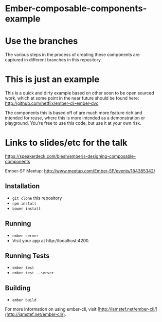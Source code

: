 Ember-composable-components-example
======================

# Use the branches

The various steps in the process of creating these components are captured in different branches in this repository.

# This is just an example

This is a quick and dirty example based on other soon to be open sourced work, which at some point in the near future should be found here: http://github.com/netflix/ember-cli-ember-dvc

The components this is based off of are much more feature rich and intended for reuse, where this is more intended as a demonstration or playground. You're free to use this code, but use it at your own risk.

# Links to slides/etc for the talk

https://speakerdeck.com/blesh/emberjs-designing-composable-components

Ember-SF Meetup: http://www.meetup.com/Ember-SF/events/184385342/



## Installation

* `git clone` this repository
* `npm install`
* `bower install`

## Running

* `ember server`
* Visit your app at http://localhost:4200.

## Running Tests

* `ember test`
* `ember test --server`

## Building

* `ember build`

For more information on using ember-cli, visit [http://iamstef.net/ember-cli/](http://iamstef.net/ember-cli/).
